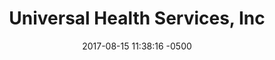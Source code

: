 ---
layout: post
title:  "Universal Health Services, Inc"
date:   2017-08-15 11:38:16 -0500
categories: professional
image: uhs.png
descrip: "Lead developer for custom WordPress website"
link: https://www.uhsinc.com/
---